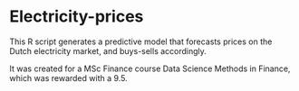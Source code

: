 # Electricity-prices
This R script generates a predictive model that forecasts prices on the Dutch electricity market, and buys-sells accordingly. 

It was created for a MSc Finance course Data Science Methods in Finance, which was rewarded with a 9.5.  
